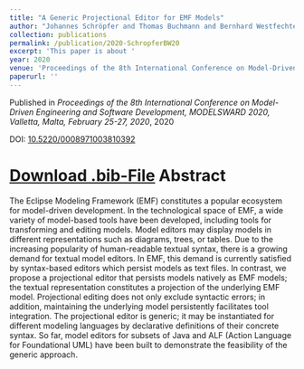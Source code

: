 ```yaml
---
title: "A Generic Projectional Editor for EMF Models"
author: "Johannes Schröpfer and Thomas Buchmann and Bernhard Westfechtel"
collection: publications
permalink: /publication/2020-SchropferBW20
excerpt: 'This paper is about '
year: 2020
venue: 'Proceedings of the 8th International Conference on Model-Driven Engineering and Software Development, MODELSWARD 2020, Valletta, Malta, February 25-27, 2020'
paperurl: ''
---
```


Published in *Proceedings of the 8th International Conference on Model-Driven Engineering and Software Development, MODELSWARD 2020, Valletta, Malta, February 25-27, 2020*, 2020

DOI: [10.5220/0008971003810392](https://doi.org/10.5220/0008971003810392)

[Download .bib-File](http://tbuchmann.github.io/files/SchropferBW20.bib)
Abstract
=====

The Eclipse Modeling Framework (EMF) constitutes a popular ecosystem for model-driven development. In the technological space of EMF, a wide variety of model-based tools have been developed, including tools for transforming and editing models. Model editors may display models in different representations such as diagrams, trees, or tables. Due to the increasing popularity of human-readable textual syntax, there is a growing demand for textual model editors. In EMF, this demand is currently satisfied by syntax-based editors which persist models as text files. In contrast, we propose a projectional editor that persists models natively as EMF models; the textual representation constitutes a projection of the underlying EMF model. Projectional editing does not only exclude syntactic errors; in addition, maintaining the underlying model persistently facilitates tool integration. The projectional editor is generic; it may be instantiated for different modeling languages by declarative definitions of their concrete syntax. So far, model editors for subsets of Java and ALF (Action Language for Foundational UML) have been built to demonstrate the feasibility of the generic approach.